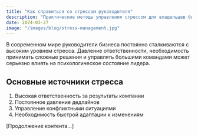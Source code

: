 ```yaml
---
title: "Как справиться со стрессом руководителя"
description: "Практические методы управления стрессом для владельцев бизнеса и топ-менеджеров"
date: 2024-03-27
image: "/images/blog/stress-management.jpg"
---
```


В современном мире руководители бизнеса постоянно сталкиваются с высоким уровнем стресса. Давление ответственности, необходимость принимать сложные решения и управлять большими командами может серьезно влиять на психологическое состояние лидера.

## Основные источники стресса

1. Высокая ответственность за результаты компании
2. Постоянное давление дедлайнов
3. Управление конфликтными ситуациями
4. Необходимость быстрой адаптации к изменениям

[Продолжение контента...]